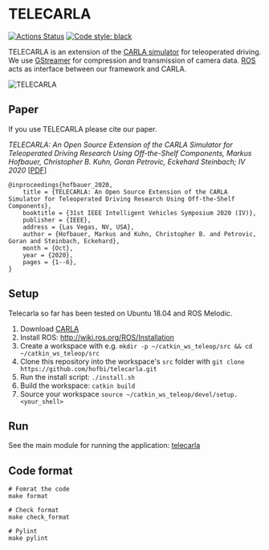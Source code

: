 # TELECARLA

[![Actions Status](https://github.com/hofbi/telecarla/workflows/CI/badge.svg)](https://github.com/hofbi/telecarla)
[![Code style: black](https://img.shields.io/badge/code%20style-black-000000.svg)](https://github.com/psf/black)

TELECARLA is an extension of the [CARLA simulator](https://carla.org/) for teleoperated driving. We use [GStreamer](https://gstreamer.freedesktop.org/) for compression and transmission of camera data. [ROS](https://www.ros.org/) acts as interface between our framework and CARLA.

![TELECARLA](doc/telecarla.jpg "TELECARLA Architecture")

## Paper

If you use TELECARLA please cite our paper.

*TELECARLA: An Open Source Extension of the CARLA Simulator for Teleoperated Driving Research Using Off-the-Shelf Components, Markus Hofbauer, Christopher B. Kuhn, Goran Petrovic, Eckehard Steinbach; IV 2020* [[PDF](https://www.researchgate.net/publication/341293636_TELECARLA_An_Open_Source_Extension_of_the_CARLA_Simulator_for_Teleoperated_Driving_Research_Using_Off-the-Shelf_Components)]

```
@inproceedings{hofbauer_2020,
    title = {TELECARLA: An Open Source Extension of the CARLA Simulator for Teleoperated Driving Research Using Off-the-Shelf Components},
    booktitle = {31st IEEE Intelligent Vehicles Symposium 2020 (IV)},
    publisher = {IEEE},
    address = {Las Vegas, NV, USA},
    author = {Hofbauer, Markus and Kuhn, Christopher B. and Petrovic, Goran and Steinbach, Eckehard},
    month = {Oct},
    year = {2020},
    pages = {1--6},
}
```

## Setup

Telecarla so far has been tested on Ubuntu 18.04 and ROS Melodic.

1. Download [CARLA](https://github.com/carla-simulator/carla/releases/latest)
1. Install ROS: http://wiki.ros.org/ROS/Installation
1. Create a workspace with e.g. `mkdir -p ~/catkin_ws_teleop/src && cd ~/catkin_ws_teleop/src` 
1. Clone this repository into the workspace's `src` folder with `git clone https://github.com/hofbi/telecarla.git` 
1. Run the install script: `./install.sh`
1. Build the workspace: `catkin build`
1. Source your workspace `source ~/catkin_ws_teleop/devel/setup.<your_shell>`

## Run

See the main module for running the application: [telecarla](telecarla/README.md#Run)

## Code format

```shell
# Fomrat the code
make format

# Check format
make check_format

# Pylint
make pylint
```
